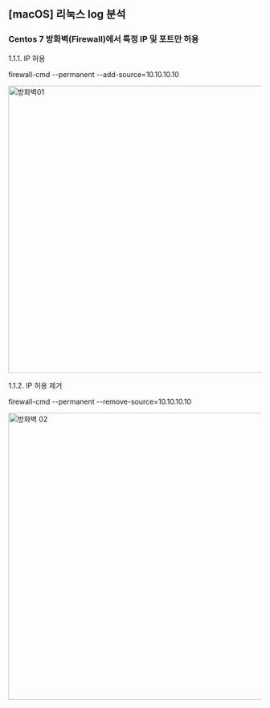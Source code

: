 ## [macOS] 리눅스 log 분석



### Centos 7 방화벽(Firewall)에서 특정 IP 및 포트만 허용 
  
  1.1.1. IP 허용

  firewall-cmd --permanent --add-source=10.10.10.10

  <img width="573" alt="방화벽01" src="https://user-images.githubusercontent.com/87052051/162160149-b3a16c9a-ff7e-47bb-a2a8-efa3d2790621.png">

  1.1.2. IP 허용 제거

  firewall-cmd --permanent --remove-source=10.10.10.10

  <img width="572" alt="방화벽 02" src="https://user-images.githubusercontent.com/87052051/162160205-bef62709-ea0b-4582-a9a4-696419d97579.png">




 




